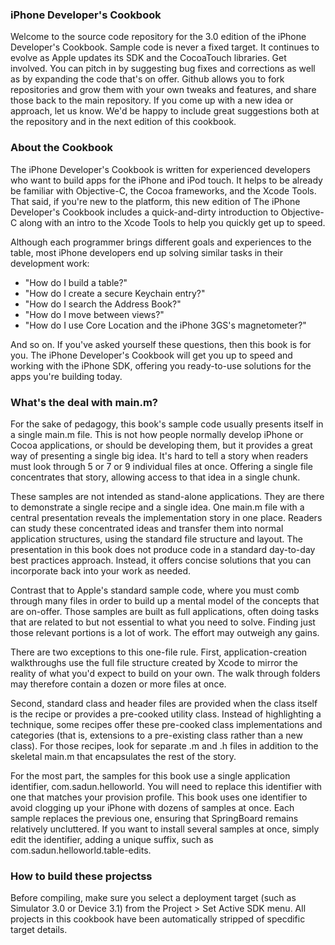 <h3>iPhone Developer's Cookbook</h3>
Welcome to the source code repository for the 3.0 edition of the iPhone Developer's Cookbook.  Sample code is never a fixed target. It continues to evolve as Apple updates its SDK and the CocoaTouch libraries. Get involved. You can pitch in by suggesting bug fixes and corrections as well as by expanding the code that's on offer. Github allows you to fork repositories and grow them with your own tweaks and features, and share those back to the main repository. If you come up with a new idea or approach, let us know. We'd be happy to include great suggestions both at the repository and in the next edition of this cookbook.

<h3>About the Cookbook</h3>
The iPhone Developer's Cookbook is written for experienced developers who want to build apps for the iPhone and iPod touch. It helps to be already be familiar with Objective-C, the Cocoa frameworks, and the Xcode Tools. That said, if you're new to the platform, this new edition of The iPhone Developer's Cookbook includes a quick-and-dirty introduction to Objective-C along with an intro to the Xcode Tools to help you quickly get up to speed.

Although each programmer brings different goals and experiences to the table, most iPhone developers end up solving similar tasks in their development work:


* "How do I build a table?"
* "How do I create a secure Keychain entry?"
* "How do I search the Address Book?"
* "How do I move between views?"
* "How do I use Core Location and the iPhone 3GS's magnetometer?"

And so on. If you've asked yourself these questions, then this book is for you. The iPhone Developer's Cookbook will get you up to speed and working with the iPhone SDK, offering you ready-to-use solutions for the apps you're building today.

<h3>What's the deal with main.m?</h3>
For the sake of pedagogy, this book's sample code usually presents itself in a single main.m file. This is not how people normally develop iPhone or Cocoa applications, or should be developing them, but it provides a great way of presenting a single big idea. It's hard to tell a story when readers must look through 5 or 7 or 9 individual files at once. Offering a single file concentrates that story, allowing access to that idea in a single chunk.
These samples are not intended as stand-alone applications. They are there to demonstrate a single recipe and a single idea. One main.m file with a central presentation reveals the implementation story in one place. Readers can study these concentrated ideas and transfer them into normal application structures, using the standard file structure and layout. The presentation in this book does not produce code in a standard day-to-day best practices approach. Instead, it offers concise solutions that you can incorporate back into your work as needed.

Contrast that to Apple's standard sample code, where you must comb through many files in order to build up a mental model of the concepts that are on-offer. Those samples are built as full applications, often doing tasks that are related to but not essential to what you need to solve. Finding just those relevant portions is a lot of work. The effort may outweigh any gains. 

There are two exceptions to this one-file rule. First, application-creation walkthroughs use the full file structure created by Xcode to mirror the reality of what you'd expect to build on your own. The walk through folders may therefore contain a dozen or more files at once. 

Second, standard class and header files are provided when the class itself is the recipe or provides a pre-cooked utility class. Instead of highlighting a technique, some recipes offer these pre-cooked class implementations and categories (that is, extensions to a pre-existing class rather than a new class). For those recipes, look for separate .m and .h files in addition to the skeletal main.m that encapsulates the rest of the story.

For the most part, the samples for this book use a single application identifier, com.sadun.helloworld. You will need to replace this identifier with one that matches your provision profile. This book uses one identifier to avoid clogging up your iPhone with dozens of samples at once. Each sample replaces the previous one, ensuring that SpringBoard remains relatively uncluttered. If you want to install several samples at once, simply edit the identifier, adding a unique suffix, such as com.sadun.helloworld.table-edits.

<h3>How to build these projectss</h3>
Before compiling, make sure you select a deployment target (such as Simulator 3.0 or Device 3.1) from the Project > Set Active SDK menu.  All projects in this cookbook have been automatically stripped of specdific target details.
